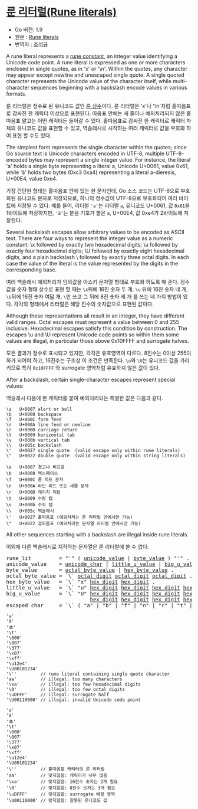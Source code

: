 # [룬 리터럴(Rune literals)](#rune-literals)

* Go 버전: 1.9
* 원문 : [Rune literals](https://golang.org/ref/spec#Rune_literals)
* 번역자 : [조석규](@ezaurum)

A rune literal represents a [rune constant](/Constants/), an integer value identifying a Unicode code point. A rune literal is expressed as one or more characters enclosed in single quotes, as in 'x' or '\n'. Within the quotes, any character may appear except newline and unescaped single quote. A single quoted character represents the Unicode value of the character itself, while multi-character sequences beginning with a backslash encode values in various formats.

룬 리터럴은 정수로 된 유니코드 값인 [룬 상수](/Constants/)이다. 룬 리터럴은 'x'나 '\n'처럼 홑따옴표로 감싸진 한 캐릭터 이상으로 표현된다. 따옴표 안에는 새 줄이나 예외처리되지 않은 홑따옴표 말고는 어떤 캐릭터든 들어갈 수 있다. 홑따옴표로 감싸진 한 캐릭터로 캐릭터 자체의 유니코드 값을 표현할 수 있고, 역슬래시로 시작하는 여러 캐릭터로 값을 부호화 하여 표현 할 수도 있다.

The simplest form represents the single character within the quotes; since Go source text is Unicode characters encoded in UTF-8, multiple UTF-8-encoded bytes may represent a single integer value. For instance, the literal 'a' holds a single byte representing a literal a, Unicode U+0061, value 0x61, while 'ä' holds two bytes (0xc3 0xa4) representing a literal a-dieresis, U+00E4, value 0xe4.

가장 간단한 형태는 홑따옴표 안에 있는 한 문자인데, Go 소스 코드는 UTF-8으로 부호화된 유니코드 문자로 저장되므로, 하나의 정수값이 UTF-8으로 부호화되어 여러 바이트에 저장될 수 있다. 예를 들어, 리터럴 `'a'`는 리터럴 `a`, 유니코드 U+0061, 값 `0x61`을 1바이트에 저장하지만, `'ä'`는 분음 기호가 붙은 `a`, U+00E4, 값 0xe4가 2바이트에 저장된다.

Several backslash escapes allow arbitrary values to be encoded as ASCII text. There are four ways to represent the integer value as a numeric constant: \x followed by exactly two hexadecimal digits; \u followed by exactly four hexadecimal digits; \U followed by exactly eight hexadecimal digits, and a plain backslash \ followed by exactly three octal digits. In each case the value of the literal is the value represented by the digits in the corresponding base.

여러 백슬래시 예외처리가 임의값을 아스키 문자열 형태로 부호화 하도록 해 준다. 정수값을 숫자 형태 상수로 표현 할 때는 `\x`뒤에 16진 숫자 두 개, `\u` 뒤에 16진 숫자 네 개, `\U`뒤에 16진 숫자 여덟 개, `\`만 쓰고 그 뒤에 8진 숫자 세 개 를 쓰는 네 가지 방법이 있다. 각각의 형태에서 리터럴은 해당 진수의 숫자값으로 표현된 값이다.

Although these representations all result in an integer, they have different valid ranges. Octal escapes must represent a value between 0 and 255 inclusive. Hexadecimal escapes satisfy this condition by construction. The escapes \u and \U represent Unicode code points so within them some values are illegal, in particular those above 0x10FFFF and surrogate halves.

모든 결과가 정수로 표시되고 있지만, 각각은 유효영역이 다르다. 8진수는 0이상 255이하가 되어야 하고, 16진수는 구조상 이 조건은 만족한다. `\u`와 `\U`는 유니코드 값을 가리키므로 특히 `0x10FFFF` 와 surrogate 영역처럼 유효하지 않은 값이 있다.

After a backslash, certain single-character escapes represent special values:

백슬래시 다음에 한 캐릭터를 붙여 예외처리되는 특별한 값은 다음과 같다.

```
\a   U+0007 alert or bell
\b   U+0008 backspace
\f   U+000C form feed
\n   U+000A line feed or newline
\r   U+000D carriage return
\t   U+0009 horizontal tab
\v   U+000b vertical tab
\\   U+005c backslash
\'   U+0027 single quote  (valid escape only within rune literals)
\"   U+0022 double quote  (valid escape only within string literals)
```

```
\a   U+0007 경고나 비프음
\b   U+0008 백스페이스
\f   U+000C 폼 피드 문자
\n   U+000A 라인 피드 또는 새줄 문자
\r   U+000D 캐리지 리턴
\t   U+0009 수평 탭
\v   U+000b 수직 탭
\\   U+005c 백슬래시
\'   U+0027 홑따옴표 (예외처리는 룬 리터럴 안에서만 가능)
\"   U+0022 겹따옴표 (예외처리는 문자열 리터럴 안에서만 가능)
```

All other sequences starting with a backslash are illegal inside rune literals.

이외에 다른 백슬래시로 지작하는 문자열은 룬 리터럴에 쓸 수 없다.

<pre>
<a id="rune_lit">rune_lit</a>         = "'" ( <a href="#unicode_value">unicode_value</a> | <a href="#byte_value">byte_value</a> ) "'" .
<a id="unicode_value">unicode_value</a>    = <a href="/Source%20code%20representation/characters.html#unicode_char">unicode_char</a> | <a href="#little_u_value">little_u_value</a> | <a href="#big_u_value">big_u_value</a> | <a href="#escaped_char">escaped_char</a> .
<a id="byte_value">byte_value</a>       = <a href="#octal_byte_value">octal_byte_value</a> | <a href="#hex_byte_value">hex_byte_value</a> .
<a id="octal_byte_value">octal_byte_value</a> = `\` <a href="/Source%20code%20representation/letters_and_digits.html#octal_digit">octal_digit</a> <a href="/Source%20code%20representation/letters_and_digits.html#octal_digit">octal_digit</a> <a href="/Source%20code%20representation/letters_and_digits.html#octal_digit">octal_digit</a> .
<a id="hex_byte_value">hex_byte_value</a>   = `\` "x" <a href="/Source%20code%20representation/letters_and_digits.html#hex_digit">hex_digit</a> <a href="/Source%20code%20representation/letters_and_digits.html#hex_digit">hex_digit</a> .
<a id="little_u_value">little_u_value</a>   = `\` "u" <a href="/Source%20code%20representation/letters_and_digits.html#hex_digit">hex_digit</a> <a href="/Source%20code%20representation/letters_and_digits.html#hex_digit">hex_digit</a> <a href="/Source%20code%20representation/letters_and_digits.html#hex_digit">hex_digit</a> <a href="/Source%20code%20representation/letters_and_digits.html#hex_digit">hex_digit</a> .
<a id="big_u_value">big_u_value</a>      = `\` "U" <a href="/Source%20code%20representation/letters_and_digits.html#hex_digit">hex_digit</a> <a href="/Source%20code%20representation/letters_and_digits.html#hex_digit">hex_digit</a> <a href="/Source%20code%20representation/letters_and_digits.html#hex_digit">hex_digit</a> <a href="/Source%20code%20representation/letters_and_digits.html#hex_digit">hex_digit</a>
                           <a href="/Source%20code%20representation/letters_and_digits.html#hex_digit">hex_digit</a> <a href="/Source%20code%20representation/letters_and_digits.html#hex_digit">hex_digit</a> <a href="/Source%20code%20representation/letters_and_digits.html#hex_digit">hex_digit</a> <a href="/Source%20code%20representation/letters_and_digits.html#hex_digit">hex_digit</a> .
<a id="escaped_char">escaped_char</a>     = `\` ( "a" | "b" | "f" | "n" | "r" | "t" | "v" | `\` | "'" | `"` ) .
</pre>

```
'a'
'ä'
'本'
'\t'
'\000'
'\007'
'\377'
'\x07'
'\xff'
'\u12e4'
'\U00101234'
'\''         // rune literal containing single quote character
'aa'         // illegal: too many characters
'\xa'        // illegal: too few hexadecimal digits
'\0'         // illegal: too few octal digits
'\uDFFF'     // illegal: surrogate half
'\U00110000' // illegal: invalid Unicode code point
```

```
'a'
'ä'
'本'
'\t'
'\000'
'\007'
'\377'
'\x07'
'\xff'
'\u12e4'
'\U00101234'
'\''         // 홑따옴표 캐릭터의 룬 리터럴
'aa'         // 맞지않음: 캐릭터가 너무 많음
'\xa'        // 맞지않음: 16진수 숫자는 2개 필요
'\0'         // 맞지않음: 8진수 숫자는 3개 필요
'\uDFFF'     // 맞지않음: surrogate 배정 영역
'\U00110000' // 맞지않음: 잘못된 유니코드 값
```
